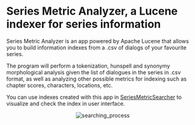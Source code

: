 # Series Metric Analyzer, a Lucene indexer for series information

Series Metric Analyzer is an app powered by Apache Lucene that allows you to build information indexes from a .csv of dialogs of your favourite series.

The program will perform a tokenization, hunspell and synonymy morphological analysis given the list of dialogues in the series in .csv format, as well as analyzing other possible metrics for indexing such as chapter scores, characters, locations, etc.

You can use indexes created with this app in [SeriesMetricSearcher](https://github.com/RedRiotTank/SeriesMetricSearcher) to visualize and check the index in user interface.

<p align="center">
  <img src="https://github.com/user-attachments/assets/55ffe3cb-b114-4369-bb2f-2bed2e9b6f2c" alt="searching_process">
</p>
